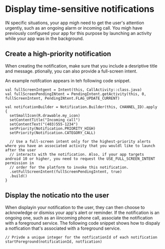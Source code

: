 # Display time-sensitive notifications
IN specific situations, your app migh need to get the user's attention urgently, such as an ongoing alarm or incoming call. You migh have previously configured your app for this purpose by launching an activity while your app was in the background. 

## Create a high-priority notification
When creating the notification,  make sure that you include a desriptive title and message. ptionally, you can also provide a full-screen intent. 

An example notifcation appears in teh following code snippet. 

```
val fullScreenIntgent = Intent(this, CallActivity::class.java)
val fullScreenPendingINtent = PendingIntent.getActivity(this, 0, fullScreenIntent, PendingINtent.FLAG_UPDATE_CURRENT)

val notifcationBuilder = Notification.Builder(this, CHANNEL_ID).apply {
  setSmallIcon(R.drawable.my_icon)
  setContentTitle("Incoming call")
  setContentText("(403)555-1234")
  setPriority(Notification.PRIORITY_HIGH)
  setPriority(Notification.CATEGORY_CALL)
  
  // Use a full-screen intent only for the highest-priority alerts where you have an associated activity that you wouldl like to launch after the user
  // interacts with the notification. Also, if your app targets android 10 or higher, you need to request the USE_FULL_SCREEN_INTENT permission in 
  // order for the platform to invoke this notification.
  .setFullScreenIntent(fullScreenPendingIntent, true)
  .build()
}
```

## Display the noticatio nto the user
When displayin your notification to the user, they can then choose to acknowledge or dismiss your app's alert or reminder. If the notification is an ongoing one, such as an iiincoming phone call, associate the notification with a foreground service. The following code snippet shows how to dispaly a notfication that's associated with a foreground service. 

```
// Privde a unique integer for the notficationId of each notification
startForeground(notificationId, notfication)
```

